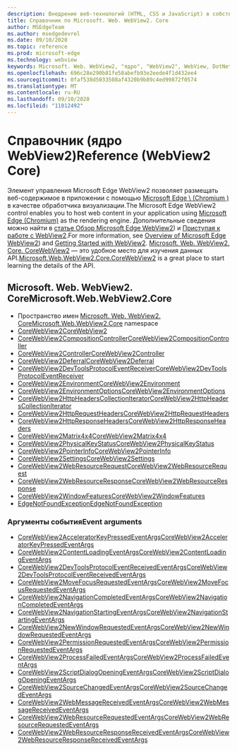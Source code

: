 ```yaml
---
description: Внедрение веб-технологий (HTML, CSS и JavaScript) в собственные приложения с помощью элемента управления Microsoft Edge WebView2
title: Справочник по Microsoft. Web. WebView2. Core
author: MSEdgeTeam
ms.author: msedgedevrel
ms.date: 09/10/2020
ms.topic: reference
ms.prod: microsoft-edge
ms.technology: webview
keywords: Microsoft. Web. WebView2, "ядро", "WebView2", WebView, DotNet, WPF, WinForms, App, EDGE, CoreWebView2, CoreWebView2Controller, браузера, элемент управления "веб-браузер", HTML Edge
ms.openlocfilehash: 696c28e290b81fe58abefb93e2eede4f1d432ee4
ms.sourcegitcommit: 0faf538d5033508af4320b9b89c4ed99872f0574
ms.translationtype: MT
ms.contentlocale: ru-RU
ms.lasthandoff: 09/10/2020
ms.locfileid: "11012492"
---
```

# <span data-ttu-id="0da45-104">Справочник (ядро WebView2)</span><span class="sxs-lookup"><span data-stu-id="0da45-104">Reference (WebView2 Core)</span></span>  

<span data-ttu-id="0da45-105">Элемент управления Microsoft Edge WebView2 позволяет размещать веб-содержимое в приложении с помощью [Microsoft Edge \ (Chromium \)](https://www.microsoftedgeinsider.com) в качестве обработчика визуализации.</span><span class="sxs-lookup"><span data-stu-id="0da45-105">The Microsoft Edge WebView2 control enables you to host web content in your application using [Microsoft Edge \(Chromium\)](https://www.microsoftedgeinsider.com) as the rendering engine.</span></span>  <span data-ttu-id="0da45-106">Дополнительные сведения можно найти в [статье Обзор Microsoft Edge WebView2](../../index.md)) и [Приступая к работе с WebView2](../../gettingstarted/win32.md).</span><span class="sxs-lookup"><span data-stu-id="0da45-106">For more information, see [Overview of Microsoft Edge WebView2](../../index.md)) and [Getting Started with WebView2](../../gettingstarted/win32.md).</span></span>  <span data-ttu-id="0da45-107">[Microsoft. Web. WebView2. Core. CoreWebView2](0-9-538/microsoft-web-webview2-core-corewebview2.md) — это удобное место для изучения данных API.</span><span class="sxs-lookup"><span data-stu-id="0da45-107">[Microsoft.Web.WebView2.Core.CoreWebView2](0-9-538/microsoft-web-webview2-core-corewebview2.md) is a great place to start learning the details of the API.</span></span>  

## <span data-ttu-id="0da45-108">Microsoft. Web. WebView2. Core</span><span class="sxs-lookup"><span data-stu-id="0da45-108">Microsoft.Web.WebView2.Core</span></span>
*   <span data-ttu-id="0da45-109">Пространство имен [Microsoft. Web. WebView2. Core](0-9-628/namespace-microsoft-web-webview2-core.md)</span><span class="sxs-lookup"><span data-stu-id="0da45-109">[Microsoft.Web.WebView2.Core](0-9-628/namespace-microsoft-web-webview2-core.md) namespace</span></span>
*   [<span data-ttu-id="0da45-110">CoreWebView2</span><span class="sxs-lookup"><span data-stu-id="0da45-110">CoreWebView2</span></span>](0-9-628/microsoft-web-webview2-core-corewebview2.md)
*   [<span data-ttu-id="0da45-111">CoreWebView2CompositionController</span><span class="sxs-lookup"><span data-stu-id="0da45-111">CoreWebView2CompositionController</span></span>](0-9-628/microsoft-web-webview2-core-corewebview2compositioncontroller.md)
*   [<span data-ttu-id="0da45-112">CoreWebView2Controller</span><span class="sxs-lookup"><span data-stu-id="0da45-112">CoreWebView2Controller</span></span>](0-9-628/microsoft-web-webview2-core-corewebview2controller.md)
*   [<span data-ttu-id="0da45-113">CoreWebView2Deferral</span><span class="sxs-lookup"><span data-stu-id="0da45-113">CoreWebView2Deferral</span></span>](0-9-628/microsoft-web-webview2-core-corewebview2deferral.md)
*   [<span data-ttu-id="0da45-114">CoreWebView2DevToolsProtocolEventReceiver</span><span class="sxs-lookup"><span data-stu-id="0da45-114">CoreWebView2DevToolsProtocolEventReceiver</span></span>](0-9-628/microsoft-web-webview2-core-corewebview2devtoolsprotocoleventreceiver.md)
*   [<span data-ttu-id="0da45-115">CoreWebView2Environment</span><span class="sxs-lookup"><span data-stu-id="0da45-115">CoreWebView2Environment</span></span>](0-9-628/microsoft-web-webview2-core-corewebview2environment.md)
*   [<span data-ttu-id="0da45-116">CoreWebView2EnvironmentOptions</span><span class="sxs-lookup"><span data-stu-id="0da45-116">CoreWebView2EnvironmentOptions</span></span>](0-9-628/microsoft-web-webview2-core-corewebview2environmentoptions.md)
*   [<span data-ttu-id="0da45-117">CoreWebView2HttpHeadersCollectionIterator</span><span class="sxs-lookup"><span data-stu-id="0da45-117">CoreWebView2HttpHeadersCollectionIterator</span></span>](0-9-628/microsoft-web-webview2-core-corewebview2httpheaderscollectioniterator.md)
*   [<span data-ttu-id="0da45-118">CoreWebView2HttpRequestHeaders</span><span class="sxs-lookup"><span data-stu-id="0da45-118">CoreWebView2HttpRequestHeaders</span></span>](0-9-628/microsoft-web-webview2-core-corewebview2httprequestheaders.md)
*   [<span data-ttu-id="0da45-119">CoreWebView2HttpResponseHeaders</span><span class="sxs-lookup"><span data-stu-id="0da45-119">CoreWebView2HttpResponseHeaders</span></span>](0-9-628/microsoft-web-webview2-core-corewebview2httpresponseheaders.md)
*   [<span data-ttu-id="0da45-120">CoreWebView2Matrix4x4</span><span class="sxs-lookup"><span data-stu-id="0da45-120">CoreWebView2Matrix4x4</span></span>](0-9-628/microsoft-web-webview2-core-corewebview2matrix4x4.md)
*   [<span data-ttu-id="0da45-121">CoreWebView2PhysicalKeyStatus</span><span class="sxs-lookup"><span data-stu-id="0da45-121">CoreWebView2PhysicalKeyStatus</span></span>](0-9-628/microsoft-web-webview2-core-corewebview2physicalkeystatus.md)
*   [<span data-ttu-id="0da45-122">CoreWebView2PointerInfo</span><span class="sxs-lookup"><span data-stu-id="0da45-122">CoreWebView2PointerInfo</span></span>](0-9-628/microsoft-web-webview2-core-corewebview2pointerinfo.md)
*   [<span data-ttu-id="0da45-123">CoreWebView2Settings</span><span class="sxs-lookup"><span data-stu-id="0da45-123">CoreWebView2Settings</span></span>](0-9-628/microsoft-web-webview2-core-corewebview2settings.md)
*   [<span data-ttu-id="0da45-124">CoreWebView2WebResourceRequest</span><span class="sxs-lookup"><span data-stu-id="0da45-124">CoreWebView2WebResourceRequest</span></span>](0-9-628/microsoft-web-webview2-core-corewebview2webresourcerequest.md)
*   [<span data-ttu-id="0da45-125">CoreWebView2WebResourceResponse</span><span class="sxs-lookup"><span data-stu-id="0da45-125">CoreWebView2WebResourceResponse</span></span>](0-9-628/microsoft-web-webview2-core-corewebview2webresourceresponse.md)
*   [<span data-ttu-id="0da45-126">CoreWebView2WindowFeatures</span><span class="sxs-lookup"><span data-stu-id="0da45-126">CoreWebView2WindowFeatures</span></span>](0-9-628/microsoft-web-webview2-core-corewebview2windowfeatures.md)
*   [<span data-ttu-id="0da45-127">EdgeNotFoundException</span><span class="sxs-lookup"><span data-stu-id="0da45-127">EdgeNotFoundException</span></span>](0-9-628/microsoft-web-webview2-core-edgenotfoundexception.md)

### <span data-ttu-id="0da45-128">Аргументы события</span><span class="sxs-lookup"><span data-stu-id="0da45-128">Event arguments</span></span>

*   [<span data-ttu-id="0da45-129">CoreWebView2AcceleratorKeyPressedEventArgs</span><span class="sxs-lookup"><span data-stu-id="0da45-129">CoreWebView2AcceleratorKeyPressedEventArgs</span></span>](0-9-628/microsoft-web-webview2-core-corewebview2acceleratorkeypressedeventargs.md)
*   [<span data-ttu-id="0da45-130">CoreWebView2ContentLoadingEventArgs</span><span class="sxs-lookup"><span data-stu-id="0da45-130">CoreWebView2ContentLoadingEventArgs</span></span>](0-9-628/microsoft-web-webview2-core-corewebview2contentloadingeventargs.md)
*   [<span data-ttu-id="0da45-131">CoreWebView2DevToolsProtocolEventReceivedEventArgs</span><span class="sxs-lookup"><span data-stu-id="0da45-131">CoreWebView2DevToolsProtocolEventReceivedEventArgs</span></span>](0-9-628/microsoft-web-webview2-core-corewebview2devtoolsprotocoleventreceivedeventargs.md)
*   [<span data-ttu-id="0da45-132">CoreWebView2MoveFocusRequestedEventArgs</span><span class="sxs-lookup"><span data-stu-id="0da45-132">CoreWebView2MoveFocusRequestedEventArgs</span></span>](0-9-628/microsoft-web-webview2-core-corewebview2movefocusrequestedeventargs.md)
*   [<span data-ttu-id="0da45-133">CoreWebView2NavigationCompletedEventArgs</span><span class="sxs-lookup"><span data-stu-id="0da45-133">CoreWebView2NavigationCompletedEventArgs</span></span>](0-9-628/microsoft-web-webview2-core-corewebview2navigationcompletedeventargs.md)
*   [<span data-ttu-id="0da45-134">CoreWebView2NavigationStartingEventArgs</span><span class="sxs-lookup"><span data-stu-id="0da45-134">CoreWebView2NavigationStartingEventArgs</span></span>](0-9-628/microsoft-web-webview2-core-corewebview2navigationstartingeventargs.md)
*   [<span data-ttu-id="0da45-135">CoreWebView2NewWindowRequestedEventArgs</span><span class="sxs-lookup"><span data-stu-id="0da45-135">CoreWebView2NewWindowRequestedEventArgs</span></span>](0-9-628/microsoft-web-webview2-core-corewebview2newwindowrequestedeventargs.md)
*   [<span data-ttu-id="0da45-136">CoreWebView2PermissionRequestedEventArgs</span><span class="sxs-lookup"><span data-stu-id="0da45-136">CoreWebView2PermissionRequestedEventArgs</span></span>](0-9-628/microsoft-web-webview2-core-corewebview2permissionrequestedeventargs.md)
*   [<span data-ttu-id="0da45-137">CoreWebView2ProcessFailedEventArgs</span><span class="sxs-lookup"><span data-stu-id="0da45-137">CoreWebView2ProcessFailedEventArgs</span></span>](0-9-628/microsoft-web-webview2-core-corewebview2processfailedeventargs.md)
*   [<span data-ttu-id="0da45-138">CoreWebView2ScriptDialogOpeningEventArgs</span><span class="sxs-lookup"><span data-stu-id="0da45-138">CoreWebView2ScriptDialogOpeningEventArgs</span></span>](0-9-628/microsoft-web-webview2-core-corewebview2scriptdialogopeningeventargs.md)
*   [<span data-ttu-id="0da45-139">CoreWebView2SourceChangedEventArgs</span><span class="sxs-lookup"><span data-stu-id="0da45-139">CoreWebView2SourceChangedEventArgs</span></span>](0-9-628/microsoft-web-webview2-core-corewebview2sourcechangedeventargs.md)
*   [<span data-ttu-id="0da45-140">CoreWebView2WebMessageReceivedEventArgs</span><span class="sxs-lookup"><span data-stu-id="0da45-140">CoreWebView2WebMessageReceivedEventArgs</span></span>](0-9-628/microsoft-web-webview2-core-corewebview2webmessagereceivedeventargs.md)
*   [<span data-ttu-id="0da45-141">CoreWebView2WebResourceRequestedEventArgs</span><span class="sxs-lookup"><span data-stu-id="0da45-141">CoreWebView2WebResourceRequestedEventArgs</span></span>](0-9-628/microsoft-web-webview2-core-corewebview2webresourcerequestedeventargs.md)
*   [<span data-ttu-id="0da45-142">CoreWebView2WebResourceResponseReceivedEventArgs</span><span class="sxs-lookup"><span data-stu-id="0da45-142">CoreWebView2WebResourceResponseReceivedEventArgs</span></span>](0-9-628/microsoft-web-webview2-core-corewebview2webresourceresponsereceivedeventargs.md)
